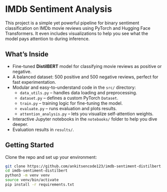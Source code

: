 # IMDb Sentiment Analysis

This project is a simple yet powerful pipeline for binary sentiment classification on IMDb movie reviews using PyTorch and Hugging Face Transformers. It even includes visualizations to help you see what the model pays attention to during inference.

## What’s Inside

- Fine-tuned **DistilBERT** model for classifying movie reviews as positive or negative.
- A balanced dataset: 500 positive and 500 negative reviews, perfect for fast experimentation.
- Modular and easy-to-understand code in the `src/` directory:
  - `data_utils.py` – handles data loading and preprocessing.
  - `dataset.py` – defines a custom PyTorch `Dataset`.
  - `train.py` – training logic for fine-tuning the model.
  - `evaluate.py` – runs evaluation and plots results.
  - `attention_analysis.py` – lets you visualize self-attention weights.
- Interactive Jupyter notebooks in the `notebooks/` folder to help you dive deeper.
- Evaluation results in `results/`.

## Getting Started

Clone the repo and set up your environment:

```bash
git clone https://github.com/ankitsencode123/imdb-sentiment-distilbert.git
cd imdb-sentiment-distilbert
python3 -m venv venv
source venv/bin/activate
pip install -r requirements.txt

